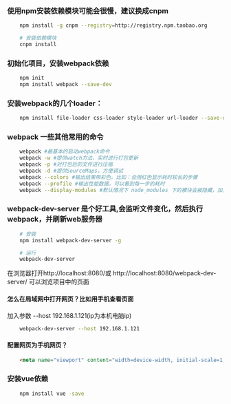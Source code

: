 ### 使用npm安装依赖模块可能会很慢，建议换成cnpm 
````sh
	npm install -g cnpm --registry=http://registry.npm.taobao.org

	# 安装依赖模块
	cnpm install
````
### 初始化项目，安装webpack依赖
```sh
	npm init 
	npm install webpack --save-dev
````
### 安装webpack的几个loader：
````sh
	npm install file-loader css-loader style-loader url-loader --save-dev
````
### webpack 一些其他常用的命令
````sh
	webpack #最基本的启动webpack命令
	webpack -w #提供watch方法，实时进行打包更新
	webpack -p #对打包后的文件进行压缩
	webpack -d #提供SourceMaps，方便调试
	webpack --colors #输出结果带彩色，比如：会用红色显示耗时较长的步骤
	webpack --profile #输出性能数据，可以看到每一步的耗时
	webpack --display-modules #默认情况下 node_modules 下的模块会被隐藏，加上这个参数可以显示这些被隐藏的模块
````
### webpack-dev-server  是个好工具,会监听文件变化，然后执行webpack，并刷新web服务器
````sh
	# 安装
	npm install webpack-dev-server -g

	# 运行
	webpack-dev-server
````
在浏览器打开http://localhost:8080/或 http://localhost:8080/webpack-dev-server/ 可以浏览项目中的页面
#### 怎么在局域网中打开网页？比如用手机查看页面
加入参数 --host 192.168.1.121(ip为本机电脑ip)
````sh
	webpack-dev-server --host 192.168.1.121
````
#### 配置网页为手机网页？
````html
	<meta name="viewport" content="width=device-width, initial-scale=1, user-scalable=no, minimal-ui" />
````
### 安装vue依赖
````sh
	npm install vue -save
````